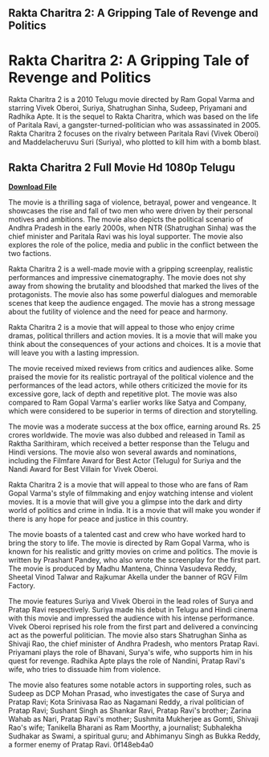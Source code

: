 ## Rakta Charitra 2: A Gripping Tale of Revenge and Politics

  
# Rakta Charitra 2: A Gripping Tale of Revenge and Politics
 
Rakta Charitra 2 is a 2010 Telugu movie directed by Ram Gopal Varma and starring Vivek Oberoi, Suriya, Shatrughan Sinha, Sudeep, Priyamani and Radhika Apte. It is the sequel to Rakta Charitra, which was based on the life of Paritala Ravi, a gangster-turned-politician who was assassinated in 2005. Rakta Charitra 2 focuses on the rivalry between Paritala Ravi (Vivek Oberoi) and Maddelacheruvu Suri (Suriya), who plotted to kill him with a bomb blast.
 
## Rakta Charitra 2 Full Movie Hd 1080p Telugu


[**Download File**](https://www.google.com/url?q=https%3A%2F%2Furllio.com%2F2tKAFe&sa=D&sntz=1&usg=AOvVaw0cLG8vZSn4gUQZijy8ej_Y)

 
The movie is a thrilling saga of violence, betrayal, power and vengeance. It showcases the rise and fall of two men who were driven by their personal motives and ambitions. The movie also depicts the political scenario of Andhra Pradesh in the early 2000s, when NTR (Shatrughan Sinha) was the chief minister and Paritala Ravi was his loyal supporter. The movie also explores the role of the police, media and public in the conflict between the two factions.
 
Rakta Charitra 2 is a well-made movie with a gripping screenplay, realistic performances and impressive cinematography. The movie does not shy away from showing the brutality and bloodshed that marked the lives of the protagonists. The movie also has some powerful dialogues and memorable scenes that keep the audience engaged. The movie has a strong message about the futility of violence and the need for peace and harmony.
 
Rakta Charitra 2 is a movie that will appeal to those who enjoy crime dramas, political thrillers and action movies. It is a movie that will make you think about the consequences of your actions and choices. It is a movie that will leave you with a lasting impression.
  
The movie received mixed reviews from critics and audiences alike. Some praised the movie for its realistic portrayal of the political violence and the performances of the lead actors, while others criticized the movie for its excessive gore, lack of depth and repetitive plot. The movie was also compared to Ram Gopal Varma's earlier works like Satya and Company, which were considered to be superior in terms of direction and storytelling.
 
The movie was a moderate success at the box office, earning around Rs. 25 crores worldwide. The movie was also dubbed and released in Tamil as Raktha Sarithiram, which received a better response than the Telugu and Hindi versions. The movie also won several awards and nominations, including the Filmfare Award for Best Actor (Telugu) for Suriya and the Nandi Award for Best Villain for Vivek Oberoi.
 
Rakta Charitra 2 is a movie that will appeal to those who are fans of Ram Gopal Varma's style of filmmaking and enjoy watching intense and violent movies. It is a movie that will give you a glimpse into the dark and dirty world of politics and crime in India. It is a movie that will make you wonder if there is any hope for peace and justice in this country.
  
The movie boasts of a talented cast and crew who have worked hard to bring the story to life. The movie is directed by Ram Gopal Varma, who is known for his realistic and gritty movies on crime and politics. The movie is written by Prashant Pandey, who also wrote the screenplay for the first part. The movie is produced by Madhu Mantena, Chinna Vasudeva Reddy, Sheetal Vinod Talwar and Rajkumar Akella under the banner of RGV Film Factory.
 
The movie features Suriya and Vivek Oberoi in the lead roles of Surya and Pratap Ravi respectively. Suriya made his debut in Telugu and Hindi cinema with this movie and impressed the audience with his intense performance. Vivek Oberoi reprised his role from the first part and delivered a convincing act as the powerful politician. The movie also stars Shatrughan Sinha as Shivaji Rao, the chief minister of Andhra Pradesh, who mentors Pratap Ravi. Priyamani plays the role of Bhavani, Surya's wife, who supports him in his quest for revenge. Radhika Apte plays the role of Nandini, Pratap Ravi's wife, who tries to dissuade him from violence.
 
The movie also features some notable actors in supporting roles, such as Sudeep as DCP Mohan Prasad, who investigates the case of Surya and Pratap Ravi; Kota Srinivasa Rao as Nagamani Reddy, a rival politician of Pratap Ravi; Sushant Singh as Shankar Ravi, Pratap Ravi's brother; Zarina Wahab as Nari, Pratap Ravi's mother; Sushmita Mukherjee as Gomti, Shivaji Rao's wife; Tanikella Bharani as Ram Moorthy, a journalist; Subhalekha Sudhakar as Swami, a spiritual guru; and Abhimanyu Singh as Bukka Reddy, a former enemy of Pratap Ravi.
 0f148eb4a0
